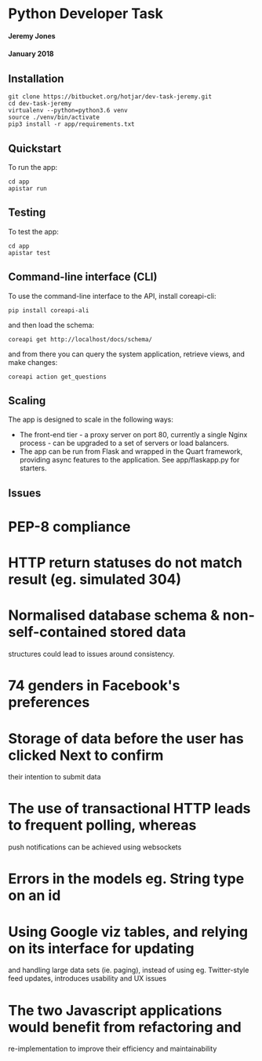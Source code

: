 Python Developer Task
=====================
#### Jeremy Jones
#### January 2018

Installation
------------

```
git clone https://bitbucket.org/hotjar/dev-task-jeremy.git
cd dev-task-jeremy
virtualenv --python=python3.6 venv
source ./venv/bin/activate
pip3 install -r app/requirements.txt
```

Quickstart
----------

To run the app:

```
cd app
apistar run
```

Testing
-------

To test the app:

```
cd app
apistar test
```

Command-line interface (CLI)
----------------------------

To use the command-line interface to the API, install coreapi-cli:

```
pip install coreapi-ali
```

and then load the schema:

```
coreapi get http://localhost/docs/schema/
```

and from there you can query the system application, retrieve views, and make changes:

```
coreapi action get_questions
```

Scaling
-------

The app is designed to scale in the following ways:

* The front-end tier - a proxy server on port 80, currently a single
  Nginx process - can be upgraded to a set of servers or load
  balancers.
* The app can be run from Flask and wrapped in the Quart
  framework, providing async features to the application. See
  app/flaskapp.py for starters.


Issues
------

# PEP-8 compliance
# HTTP return statuses do not match result (eg. simulated 304)
# Normalised database schema & non-self-contained stored data
  structures could lead to issues around consistency.
# 74 genders in Facebook's preferences
# Storage of data before the user has clicked Next to confirm
  their intention to submit data
# The use of transactional HTTP leads to frequent polling, whereas
  push notifications can be achieved using websockets
# Errors in the models eg. String type on an id
# Using Google viz tables, and relying on its interface for updating
  and handling large data sets (ie. paging), instead of using
  eg. Twitter-style feed updates, introduces usability and UX issues
# The two Javascript applications would benefit from refactoring and
  re-implementation to improve their efficiency and maintainability
